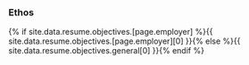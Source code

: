 ### Ethos

{% if site.data.resume.objectives.[page.employer] %}{{ site.data.resume.objectives.[page.employer][0] }}{% else %}{{ site.data.resume.objectives.general[0] }}{% endif %}